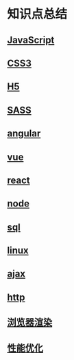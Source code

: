 # 知识点总结 

## [JavaScript](https://github.com/l511407563/Interview/blob/master/JavaScript.md)

## [CSS3](https://github.com/l511407563/Interview/blob/master/CSS3.md)

## [H5](https://github.com/l511407563/Interview/blob/master/H5.md)

## [SASS](https://github.com/l511407563/Interview/blob/master/SASS.md)

## [angular](https://github.com/l511407563/Interview/blob/master/angular.md)

## [vue](https://github.com/l511407563/Interview/blob/master/vue.md)

## [react](https://github.com/l511407563/Interview/blob/master/react.md)

## [node](https://github.com/l511407563/Interview/blob/master/node.md)

## [sql](https://github.com/l511407563/Interview/blob/master/sql.md)

## [linux](https://github.com/l511407563/Interview/blob/master/linux.md)

## [ajax](https://github.com/l511407563/Interview/blob/master/ajax.md)

## [http](https://github.com/l511407563/Interview/blob/master/http.md)

## [浏览器渲染](https://github.com/l511407563/Interview/blob/master/浏览器渲染.md)

## [性能优化](https://github.com/l511407563/Interview/blob/master/性能优化.md)

